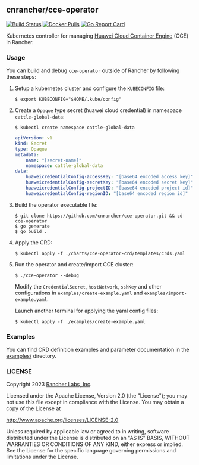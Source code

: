 ## cnrancher/cce-operator

[![Build Status](https://drone-pandaria.cnrancher.com/api/badges/cnrancher/cce-operator/status.svg?ref=refs/heads/main)](https://drone-pandaria.cnrancher.com/cnrancher/cce-operator)
[![Docker Pulls](https://img.shields.io/docker/pulls/cnrancher/cce-operator.svg)](https://store.docker.com/community/images/cnrancher/cce-operator)
[![Go Report Card](https://goreportcard.com/badge/github.com/cnrancher/cce-operator)](https://goreportcard.com/report/github.com/cnrancher/cce-operator)

Kubernetes controller for managing [Huawei Cloud Container Engine](https://www.huaweicloud.com/product/cce.html) (CCE) in Rancher.

### Usage

You can build and debug `cce-operator` outside of Rancher by following these steps:

1. Setup a kubernetes cluster and configure the `KUBECONFIG` file:

    ```console
    $ export KUBECONFIG="$HOME/.kube/config"
    ```

1. Create a `Opaque` type secret (huawei cloud credential) in namespace `cattle-global-data`:

    ```console
    $ kubectl create namespace cattle-global-data
    ```

    ```yaml
    apiVersion: v1
    kind: Secret
    type: Opaque
    metadata:
        name: "[secret-name]"
        namespace: cattle-global-data
    data:
        huaweicredentialConfig-accessKey: "[base64 encoded access key]"
        huaweicredentialConfig-secretKey: "[base64 encoded secret key]"
        huaweicredentialConfig-projectID: "[base64 encoded project id]"
        huaweicredentialConfig-regionID: "[base64 encoded region id]"
    ```

1. Build the operator executable file:

    ```console
    $ git clone https://github.com/cnrancher/cce-operator.git && cd cce-operator
    $ go generate
    $ go build .
    ```

1. Apply the CRD:

    ```console
    $ kubectl apply -f ./charts/cce-operator-crd/templates/crds.yaml
    ```

1. Run the operator and create/import CCE cluster:

    ```console
    $ ./cce-operator --debug
    ```

    Modify the `CredentialSecret`, `hostNetwork`, `sshKey` and other configurations in `examples/create-example.yaml` and `examples/import-example.yaml`.

    Launch another terminal for applying the yaml config files:

    ```console
    $ kubectl apply -f ./examples/create-example.yaml
    ```

### Examples

You can find CRD definition examples and parameter documentation in the [examples/](./examples/) directory.

### LICENSE

Copyright 2023 [Rancher Labs, Inc](https://rancher.com).

Licensed under the Apache License, Version 2.0 (the "License");
you may not use this file except in compliance with the License.
You may obtain a copy of the License at

http://www.apache.org/licenses/LICENSE-2.0

Unless required by applicable law or agreed to in writing, software
distributed under the License is distributed on an "AS IS" BASIS,
WITHOUT WARRANTIES OR CONDITIONS OF ANY KIND, either express or implied.
See the License for the specific language governing permissions and
limitations under the License.
